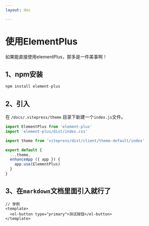 ```yaml
---
layout: doc

---
```


# 使用ElementPlus

如果能直接使用elementPlus，那多是一件美事啊！

## 1、npm安装

```js
npm install element-plus
```



## 2、引入

在 `/docs/.vitepress/theme` 目录下新建一个`index.js`文件。

```js
import ElementPlus from 'element-plus'
import 'element-plus/dist/index.css'

import theme from 'vitepress/dist/client/theme-default/index'

export default {
  ...theme,
  enhanceApp ({ app }) {
    app.use(ElementPlus)
  }
}
```



## 3、在`markdown`文档里面引入就行了

```vue
// 举例
<template>
  <el-button type="primary">测试按钮</el-button>
</template>
```
